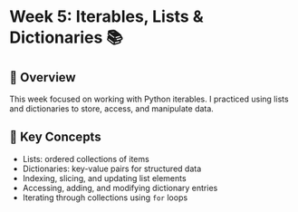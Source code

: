 # Week 5: Iterables, Lists & Dictionaries 📚

## 🧭 Overview
This week focused on working with Python iterables. I practiced using lists and dictionaries to store, access, and manipulate data.

## 🧠 Key Concepts
- Lists: ordered collections of items
- Dictionaries: key-value pairs for structured data
- Indexing, slicing, and updating list elements
- Accessing, adding, and modifying dictionary entries
- Iterating through collections using `for` loops